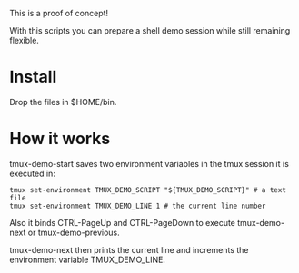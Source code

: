 This is a proof of concept!

With this scripts you can prepare a shell demo session while still remaining flexible.

# Install

Drop the files in $HOME/bin.

# How it works

tmux-demo-start saves two environment variables in the tmux session it is
executed in:


    tmux set-environment TMUX_DEMO_SCRIPT "${TMUX_DEMO_SCRIPT}" # a text file
    tmux set-environment TMUX_DEMO_LINE 1 # the current line number

Also it binds CTRL-PageUp and CTRL-PageDown to execute tmux-demo-next or
tmux-demo-previous.

tmux-demo-next then prints the current line and increments the environment
variable TMUX_DEMO_LINE.
